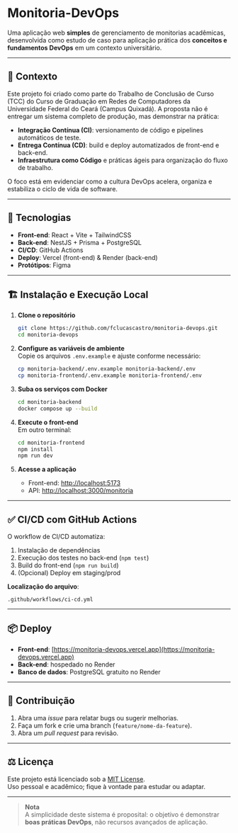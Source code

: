# Monitoria-DevOps

Uma aplicação web **simples** de gerenciamento de monitorias acadêmicas, desenvolvida como estudo de caso para aplicação prática dos **conceitos e fundamentos DevOps** em um contexto universitário.

---

## 📖 Contexto

Este projeto foi criado como parte do Trabalho de Conclusão de Curso (TCC) do Curso de Graduação em Redes de Computadores da Universidade Federal do Ceará (Campus Quixadá). A proposta não é entregar um sistema completo de produção, mas demonstrar na prática:

- **Integração Contínua (CI)**: versionamento de código e pipelines automáticos de teste.  
- **Entrega Contínua (CD)**: build e deploy automatizados de front-end e back-end.  
- **Infraestrutura como Código** e práticas ágeis para organização do fluxo de trabalho.

O foco está em evidenciar como a cultura DevOps acelera, organiza e estabiliza o ciclo de vida de software.

---

## 🚀 Tecnologias

- **Front-end**: React + Vite + TailwindCSS  
- **Back-end**: NestJS + Prisma + PostgreSQL  
- **CI/CD**: GitHub Actions  
- **Deploy**: Vercel (front-end) & Render (back-end)  
- **Protótipos**: Figma

---

## 🏗️ Instalação e Execução Local

1. **Clone o repositório**  
   ```bash
   git clone https://github.com/fclucascastro/monitoria-devops.git
   cd monitoria-devops
   ```

2. **Configure as variáveis de ambiente**  
   Copie os arquivos `.env.example` e ajuste conforme necessário:

   ```bash
   cp monitoria-backend/.env.example monitoria-backend/.env
   cp monitoria-frontend/.env.example monitoria-frontend/.env
   ```

3. **Suba os serviços com Docker**  
   ```bash
   cd monitoria-backend
   docker compose up --build
   ```

4. **Execute o front-end**  
   Em outro terminal:
   ```bash
   cd monitoria-frontend
   npm install
   npm run dev
   ```

5. **Acesse a aplicação**

   - Front-end: [http://localhost:5173](http://localhost:5173)  
   - API: [http://localhost:3000/monitoria](http://localhost:3000/monitoria)

---

## ✅ CI/CD com GitHub Actions

O workflow de CI/CD automatiza:

1. Instalação de dependências  
2. Execução dos testes no back-end (`npm test`)  
3. Build do front-end (`npm run build`)  
4. (Opcional) Deploy em staging/prod  

**Localização do arquivo**:

```
.github/workflows/ci-cd.yml
```

---

## 📦 Deploy

- **Front-end**: [https://monitoria-devops.vercel.app](https://monitoria-devops.vercel.app)  
- **Back-end**: hospedado no Render  
- **Banco de dados**: PostgreSQL gratuito no Render  

---

## 🤝 Contribuição

1. Abra uma *issue* para relatar bugs ou sugerir melhorias.  
2. Faça um fork e crie uma branch (`feature/nome-da-feature`).  
3. Abra um *pull request* para revisão.  

---

## ⚖️ Licença

Este projeto está licenciado sob a [MIT License](LICENSE).  
Uso pessoal e acadêmico; fique à vontade para estudar ou adaptar.

---

> **Nota**  
> A simplicidade deste sistema é proposital: o objetivo é demonstrar **boas práticas DevOps**, não recursos avançados de aplicação.
